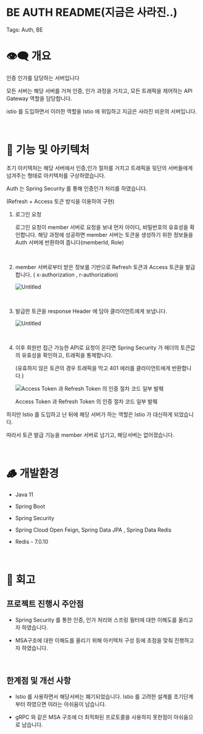 # BE AUTH README(지금은 사라진..)

Tags: Auth, BE

# 👁️‍🗨️ 개요

인증 인가를 담당하는 서버입니다

모든 서버는 해당 서버를 거쳐 인증, 인가 과정을 거치고, 모든 트래픽을 제어하는 API Gateway 역할을 담당합니다. 

istio 를 도입하면서 이러한 역할을 Istio 에 위임하고 지금은 사라진 비운의 서버입니다.

<br>

# 🌆 기능 및 아키텍처


초기 아키텍처는 해당 서버에서 인증,인가 절차를 거치고 트래픽을 뒷단의 서버들에게 넘겨주는 형태로 아키텍처를 구상하였습니다. 

Auth 는 Spring Security 를 통해 인증인가 처리를 하였습니다. 

(Refresh + Access 토큰 방식을 이용하여 구현) 

1. 로그인 요청
    
    로그인 요청이  member 서버로 요청을 보내 먼저 아이디, 비밀번호의 유효성을 확인합니다. 해당 과정에 성공하면 member 서버는 토큰을 생성하기 위한 정보들을  Auth 서버에 반환하여 줍니다(memberId, Role)
    
    <br>
    
2. member 서버로부터 받은 정보를 기반으로 Refresh 토큰과 Access 토큰을 발급합니다. ( x-authorization , r-authorization)
    
    ![Untitled](https://user-images.githubusercontent.com/80504636/231368445-52aa4ef0-2dd4-4d91-a9e5-73c9612eb9fb.png)
    
    <br>

3. 발급한 토큰을 response Header 에 담아 클라이언트에게 보냅니다.
    
    ![Untitled](https://user-images.githubusercontent.com/80504636/231368448-afb14b6c-4021-4418-ad0c-45381536b3e9.png)

<br>

4. 이후 회원만 접근 가능한 API로 요청이 온다면 Spring Security 가 헤더의 토큰값의 유효성을 확인하고, 트래픽을 통제합니다.
    
    (유효하지 않은 토큰의 경우 트래픽을 막고 401 에러를 클라이언트에게 반환합니다.)
    
    ![Access Token 과 Refresh Token 의 인증 절차 코드 일부 발췌](https://user-images.githubusercontent.com/80504636/231368452-70d26eae-3b24-4109-8b65-ed0b47e88940.png)
    
    Access Token 과 Refresh Token 의 인증 절차 코드 일부 발췌
    

하지만 Istio 를 도입하고 난 뒤에 해당 서버가 하는 역할은 Istio 가 대신하게 되었습니다. 

따라서 토큰 발급 기능을 member 서버로 넘기고, 해당서버는 없어졌습니다.

<br>

# 🪵 개발환경

- Java 11

- Spring Boot

- Spring Security

- Spring Cloud Open Feign, Spring Data JPA , Spring Data Redis

- Redis - 7.0.10

<br>

# 💬 회고

## 프로젝트 진행시 주안점

- Spring Security 를 통한 인증, 인가 처리와 스프링 필터에 대한 이해도를 올리고자 하였습니다.

- MSA구조에 대한 이해도를 올리기 위해 아키텍처 구성 등에 초점을 맞춰 진행하고자 하였습니다.

<br>

## 한계점 및 개선 사항

- Istio 를 사용하면서 해당서버는 폐기되었습니다. Istio 를 고려한 설계를 초기단계부터 하였으면 이라는 아쉬움이 남습니다.

- gRPC 와 같은  MSA 구조에 더 최적화된 프로토콜을 사용하지 못한점이 아쉬움으로 남습니다.